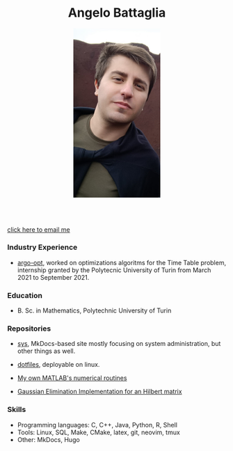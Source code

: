 <h1 align = "center">Angelo Battaglia</h1>
<center><img src="./pic.jpg" alt="drawing" width="200" display: block; margin-left: auto; margin-right: auto;kwidth: 50; /> <br/></center>
<br/>
<br/><pre></pre><a href="mailto:"; style="display:inline-block">click here to email me</a>

### Industry Experience

- [argo-opt](https://github.com/angelobattaglia/argo-opt), worked on optimizations algoritms for the Time Table problem, internship granted by the Polytecnic University of Turin from March 2021 to September 2021.

### Education

- B. Sc. in Mathematics, Polytechnic University of Turin

### Repositories

- [sys](https://github.com/angelobattaglia/sys), MkDocs-based site mostly focusing on system administration, but other things as well.

- [dotfiles](https://github.com/angelobattaglia/dotfiles), deployable on linux.

- [My own MATLAB's numerical routines](https://github.com/angelobattaglia/matlab-routines)

- [Gaussian Elimination Implementation for an Hilbert matrix](https://angelobattaglia/gauss-solver)

### Skills

- Programming languages: C, C++, Java, Python, R, Shell
- Tools: Linux, SQL, Make, CMake, latex, git, neovim, tmux
- Other: MkDocs, Hugo
